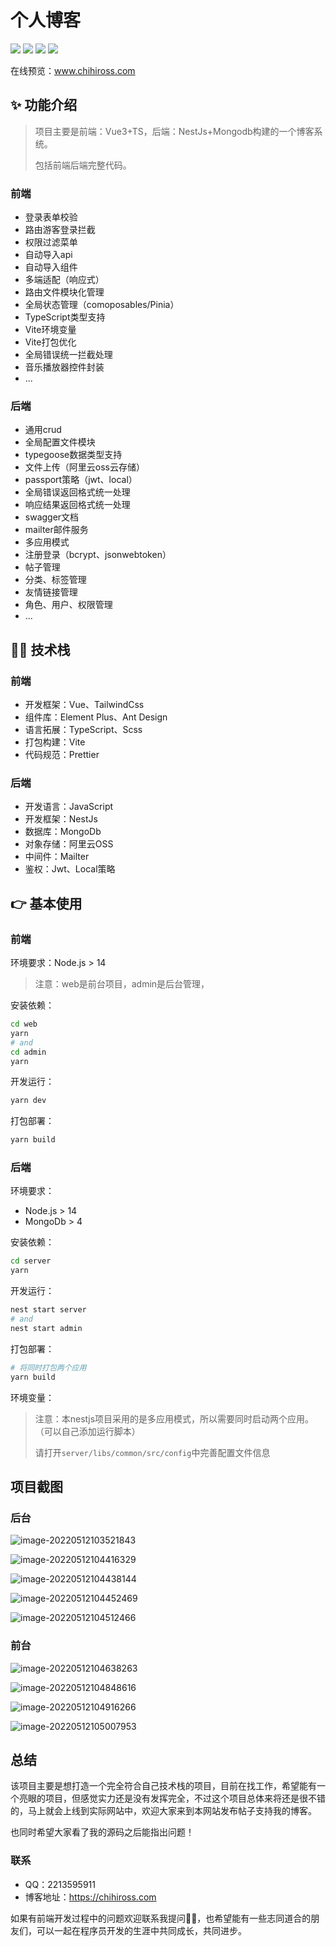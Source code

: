 # 个人博客

![](https://img.shields.io/npm/v/vue?color=%20&label=vue)	![](https://img.shields.io/npm/v/@nestjs/cli?color=%23d73e4b&label=%40nestjs%2Fcli)	![](https://img.shields.io/npm/v/mongoose?label=mongoose)	![](https://img.shields.io/npm/v/vite?color=%239b69f6&label=vite)

在线预览：www.chihiross.com

## ✨ 功能介绍

>  项目主要是前端：Vue3+TS，后端：NestJs+Mongodb构建的一个博客系统。
>
> 包括前端后端完整代码。

### 前端

- 登录表单校验
- 路由游客登录拦截
- 权限过滤菜单
- 自动导入api
- 自动导入组件
- 多端适配（响应式）
- 路由文件模块化管理
- 全局状态管理（comoposables/Pinia）
- TypeScript类型支持
- Vite环境变量
- Vite打包优化
- 全局错误统一拦截处理
- 音乐播放器控件封装
- ...

### 后端

- 通用crud
- 全局配置文件模块
- typegoose数据类型支持
- 文件上传（阿里云oss云存储）
- passport策略（jwt、local）
- 全局错误返回格式统一处理
- 响应结果返回格式统一处理
- swagger文档
- mailter邮件服务
- 多应用模式
- 注册登录（bcrypt、jsonwebtoken）
- 帖子管理
- 分类、标签管理
- 友情链接管理
- 角色、用户、权限管理
- ...

## 👨‍💻 技术栈

### 前端

- 开发框架：Vue、TailwindCss
- 组件库：Element Plus、Ant Design
- 语言拓展：TypeScript、Scss
- 打包构建：Vite
- 代码规范：Prettier

### 后端

- 开发语言：JavaScript
- 开发框架：NestJs
- 数据库：MongoDb
- 对象存储：阿里云OSS
- 中间件：Mailter
- 鉴权：Jwt、Local策略

## 👉 基本使用

### 前端

环境要求：Node.js > 14

> 注意：web是前台项目，admin是后台管理，

安装依赖：

```bash
cd web
yarn
# and
cd admin
yarn
```

开发运行：

```bash
yarn dev
```

打包部署：

```bash
yarn build
```

### 后端

环境要求：

- Node.js > 14
- MongoDb > 4

安装依赖：

```bash
cd server
yarn
```

开发运行：

```bash
nest start server
# and 
nest start admin
```

打包部署：

```bash
# 将同时打包两个应用
yarn build
```

环境变量：

> 注意：本nestjs项目采用的是多应用模式，所以需要同时启动两个应用。（可以自己添加运行脚本）
>
> 请打开`server/libs/common/src/config`中完善配置文件信息

## 项目截图

### 后台

![image-20220512103521843](https://s2.loli.net/2022/05/12/ZNIBXDPRHfxQWtC.png)

![image-20220512104416329](https://s2.loli.net/2022/05/12/AOK8kFbgHDexSum.png)

![image-20220512104438144](https://s2.loli.net/2022/05/12/a2noLQcg3xMjYEm.png)

![image-20220512104452469](https://s2.loli.net/2022/05/12/tYWFNETGJuhdCMH.png)

![image-20220512104512466](https://s2.loli.net/2022/05/12/lE49uZQHVipqCYo.png)

### 前台

![image-20220512104638263](https://s2.loli.net/2022/05/12/J6m8uCIEQ4BpMUa.png)

![image-20220512104848616](https://s2.loli.net/2022/05/12/9mWYRldXhagKjxi.png)

![image-20220512104916266](https://s2.loli.net/2022/05/12/gaPTmJVK495hFyo.png)

![image-20220512105007953](https://s2.loli.net/2022/05/12/ZC2GLvcaHiSBA8U.png)

## 总结

该项目主要是想打造一个完全符合自己技术栈的项目，目前在找工作，希望能有一个亮眼的项目，但感觉实力还是没有发挥完全，不过这个项目总体来将还是很不错的，马上就会上线到实际网站中，欢迎大家来到本网站发布帖子支持我的博客。

也同时希望大家看了我的源码之后能指出问题！

### 联系

- QQ：2213595911
- 博客地址：https://chihiross.com

如果有前端开发过程中的问题欢迎联系我提问👏🏻，也希望能有一些志同道合的朋友们，可以一起在程序员开发的生涯中共同成长，共同进步。

